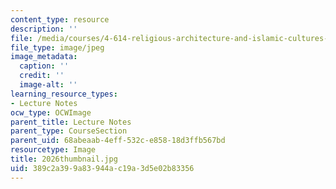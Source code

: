 ```yaml
---
content_type: resource
description: ''
file: /media/courses/4-614-religious-architecture-and-islamic-cultures-fall-2002/389c2a399a83944ac19a3d5e02b83356_2026thumbnail.jpg
file_type: image/jpeg
image_metadata:
  caption: ''
  credit: ''
  image-alt: ''
learning_resource_types:
- Lecture Notes
ocw_type: OCWImage
parent_title: Lecture Notes
parent_type: CourseSection
parent_uid: 68abeaab-4eff-532c-e858-18d3ffb567bd
resourcetype: Image
title: 2026thumbnail.jpg
uid: 389c2a39-9a83-944a-c19a-3d5e02b83356
---
```

